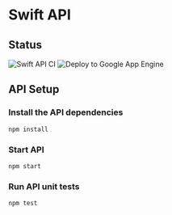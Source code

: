 # Swift API

## Status

![Swift API CI](https://github.com/COS301-SE-2020/Swift/workflows/Swift%20API%20CI/badge.svg)
![Deploy to Google App Engine](https://github.com/COS301-SE-2020/Swift/workflows/Deploy%20to%20Google%20App%20Engine/badge.svg)

## API Setup

### Install the API dependencies

```npm
npm install
```

### Start API

```npm
npm start
```

### Run API unit tests

```npm
npm test
```
